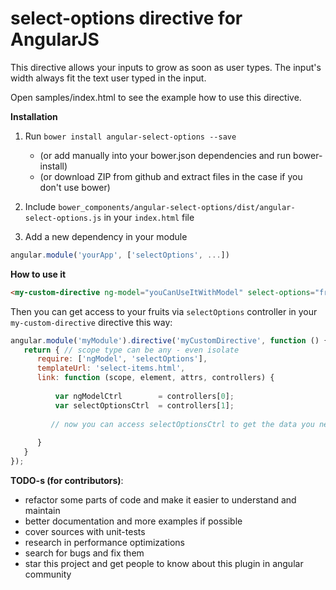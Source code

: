 select-options directive for AngularJS
========================

This directive allows your inputs to grow as soon as user types.
The input's width always fit the text user typed in the input.

Open samples/index.html to see the example how to use this directive.

**Installation**

1. Run `bower install angular-select-options --save`

    * (or add manually into your bower.json dependencies and run bower-install)
    * (or download ZIP from github and extract files in the case if you don't use bower)
    
2. Include ```bower_components/angular-select-options/dist/angular-select-options.js``` in your `index.html` file

3. Add a new dependency in your module
```javascript
angular.module('yourApp', ['selectOptions', ...])
```

**How to use it**

```html
<my-custom-directive ng-model="youCanUseItWithModel" select-options="fruit.name in fruits track by fruit.id"></my-custom-directive>
```

Then you can get access to your fruits via `selectOptions` controller in your `my-custom-directive` directive this way:

```javascript
angular.module('myModule').directive('myCustomDirective', function () {
   return { // scope type can be any - even isolate
      require: ['ngModel', 'selectOptions'],
      templateUrl: 'select-items.html',
      link: function (scope, element, attrs, controllers) {
      
          var ngModelCtrl        = controllers[0];
          var selectOptionsCtrl  = controllers[1];
         
         // now you can access selectOptionsCtrl to get the data you need (fruits, fruit names, etc.)
         
      }
   }
});

```

**TODO-s (for contributors)**:

 * refactor some parts of code and make it easier to understand and maintain
 * better documentation and more examples if possible
 * cover sources with unit-tests
 * research in performance optimizations
 * search for bugs and fix them
 * star this project and get people to know about this plugin in angular community
